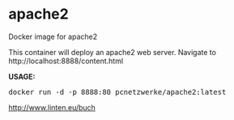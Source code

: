 # apache2
Docker image for apache2

This container will deploy an apache2 web server.
Navigate to http://localhost:8888/content.html

**USAGE:**

<pre>
docker run -d -p 8888:80 pcnetzwerke/apache2:latest
</pre>

http://www.linten.eu/buch

